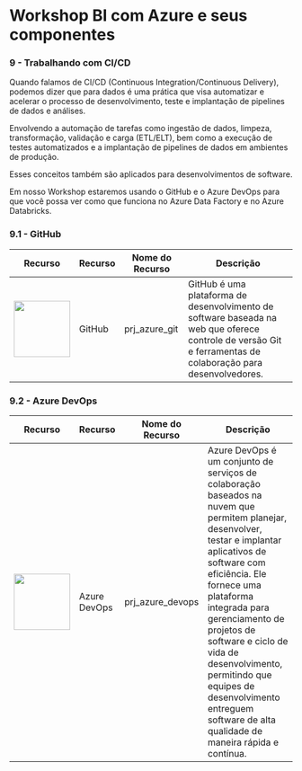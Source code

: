 # Workshop BI com Azure e seus componentes

### 9 - Trabalhando com CI/CD

Quando falamos de CI/CD (Continuous Integration/Continuous Delivery), podemos dizer que para dados é uma prática que visa automatizar e acelerar o processo de desenvolvimento, teste e implantação de pipelines de dados e análises. 

Envolvendo a automação de tarefas como ingestão de dados, limpeza, transformação, validação e carga (ETL/ELT), bem como a execução de testes automatizados e a implantação de pipelines de dados em ambientes de produção.

Esses conceitos também são aplicados para desenvolvimentos de software.

Em nosso Workshop estaremos usando o GitHub e o Azure DevOps para que você possa ver como que funciona no Azure Data Factory e no Azure Databricks.

### 9.1 - GitHub

| Recurso | Recurso | Nome do Recurso | Descrição |
| ------ |  ------ |  ------ |  ------ |
| <img src='../imagens/20_github.png' width='100' height='100'> | GitHub | prj_azure_git | GitHub é uma plataforma de desenvolvimento de software baseada na web que oferece controle de versão Git e ferramentas de colaboração para desenvolvedores. |


### 9.2 - Azure DevOps

| Recurso | Recurso | Nome do Recurso | Descrição |
| ------ |  ------ |  ------ |  ------ |
| <img src='../imagens/13_devops.png' width='100' height='100'> | Azure DevOps | prj_azure_devops | Azure DevOps é um conjunto de serviços de colaboração baseados na nuvem que permitem planejar, desenvolver, testar e implantar aplicativos de software com eficiência. Ele fornece uma plataforma integrada para gerenciamento de projetos de software e ciclo de vida de desenvolvimento, permitindo que equipes de desenvolvimento entreguem software de alta qualidade de maneira rápida e contínua. |
